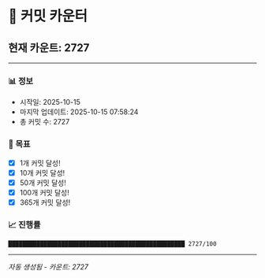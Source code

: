 # 🔢 커밋 카운터

## 현재 카운트: 2727

---

### 📊 정보
- 시작일: 2025-10-15
- 마지막 업데이트: 2025-10-15 07:58:24
- 총 커밋 수: 2727

### 🎯 목표
- [x] 1개 커밋 달성!
- [x] 10개 커밋 달성!
- [x] 50개 커밋 달성!
- [x] 100개 커밋 달성!
- [x] 365개 커밋 달성!

### 📈 진행률
```
██████████████████████████████████████████████████ 2727/100
```

---
*자동 생성됨 - 카운트: 2727*
